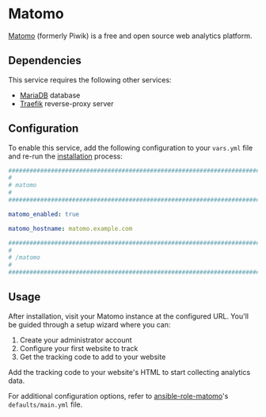 <!--
SPDX-FileCopyrightText: 2025 MASH project contributors

SPDX-License-Identifier: AGPL-3.0-or-later
-->

# Matomo

[Matomo](https://matomo.org/) (formerly Piwik) is a free and open source web analytics platform.

## Dependencies

This service requires the following other services:

- [MariaDB](mariadb.md) database
- [Traefik](traefik.md) reverse-proxy server

## Configuration

To enable this service, add the following configuration to your `vars.yml` file and re-run the [installation](../installing.md) process:

```yaml
########################################################################
#                                                                      #
# matomo                                                               #
#                                                                      #
########################################################################

matomo_enabled: true

matomo_hostname: matomo.example.com

########################################################################
#                                                                      #
# /matomo                                                              #
#                                                                      #
########################################################################

```

## Usage

After installation, visit your Matomo instance at the configured URL. You'll be guided through a setup wizard where you can:

1. Create your administrator account
2. Configure your first website to track
3. Get the tracking code to add to your website

Add the tracking code to your website's HTML to start collecting analytics data.

For additional configuration options, refer to [ansible-role-matomo](https://github.com/mother-of-all-self-hosting/ansible-role-matomo)'s `defaults/main.yml` file.
